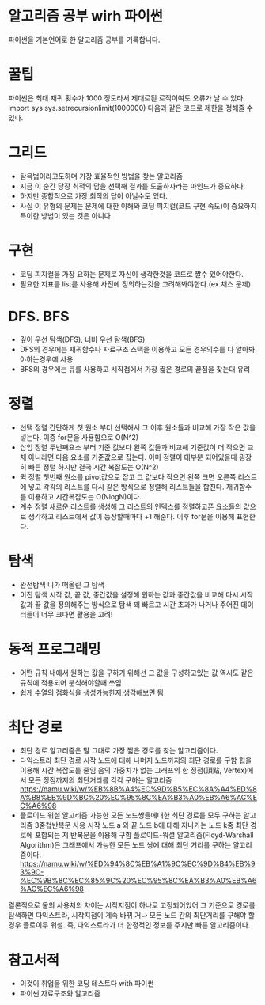 # 알고리즘 공부 wirh 파이썬
파이썬을 기본언어로 한 알고리즘 공부를 기록합니다.

# 꿀팁
파이썬은 최대 재귀 횟수가 1000 정도라서 제대로된 로직이여도 오류가 날 수 있다.
import sys
sys.setrecursionlimit(1000000)
다음과 같은 코드로 제한을 정해줄 수 있다.

# 그리드
- 탐욕법이라고도하며 가장 효율적인 방법을 찾는 알고리즘 
- 지금 이 순간 당장 최적의 답을 선택해 결과를 도출하자라는 마인드가 중요하다.
- 하지만 종합적으로 가장 최적의 답이 아닐수도 있다.
- 사실 이 유형의 문제는 문제에 대한 이해와 코딩 피지컬(코드 구현 속도)이 중요하지 특이한 방법이 있는 것은 아니다.

# 구현
- 코딩 피지컬을 가장 요하는 문제로 자신이 생각한것을 코드로 짤수 있어야한다.
- 필요한 지표를 list를 사용해 사전에 정의하는것을 고려해봐야한다.(ex.채스 문제)

# DFS. BFS
- 깊이 우선 탐색(DFS), 너비 우선 탐색(BFS)
- DFS의 경우에는 재귀함수나 자료구조 스택을 이용하고 모든 경우의수를 다 알아봐야하는경우에 사용 
- BFS의 경우에는 큐를 사용하고 시작점에서 가장 짧은 경로의 끝점을 찾는대 유리

# 정렬
- 선택 정렬
간단하게 첫 원소 부터 선택해서 그 이후 원소들과 비교해 가장 작은 값을 넣는다. 이중 for문을 사용함으로 O(N^2)
- 삽입 정렬
두번째요소 부터 기준 값보다 왼쪽 값들과 비교해 기준값이 더 작으면 교체 아니라면 다음 요소를 기준값으로 잡는다.
이미 정렬이 대부분 되어있을때 굉장히 빠른 정렬 하지만 결국 시간 복잡도는 O(N^2)
- 퀵 정렬
첫번째 원소를 pivot값으로 잡고 그 값보다 작으면 왼쪽 크면 오른쪽 리스트에 넣고 각각의 리스트를 다시 같은 방식으로 정렬해 리스트들을 합친다.
재귀함수를 이용하고 시간복잡도는 O(NlogN)이다.
- 계수 정렬 
새로운 리스트를 생성해 그 리스트의 인덱스를 정렬하고픈 요소들의 값으로 생각하고 리스트에서 값이 등장할때마다 +1 해준다.
이후 for문을 이용해 표현한다.

# 탐색
- 완전탐색
니가 떠올린 그 탐색
- 이진 탐색
시작 값, 끝 값, 중간값을 설정해 원하는 값과 중간값을 비교해 다시 시작 값과 끝 값을 정의해주는 방식으로 탐색
꽤 빠르고 시간 초과가 나거나 주어진 데이터들이 너무 크다면 활용을 고려!

# 동적 프로그래밍
- 어떤 규칙 내에서 원하는 값을 구하기 위해선 그 값을 구성하고있는 값 역시도 같은 규칙에 적용되어 분석해야할때 쓰임
- 쉽게 수열의 점화식을 생성가능한지 생각해보면 됨

# 최단 경로
- 최단 경로 알고리즘은 말 그대로 가장 짧은 경로를 찾는 알고리즘이다.
- 다익스트라 최단 경로
시작 노드에 대해 나머지 노드까지의 최단 경로를 구함 힙을 이용해 시간 복잡도를 줄임 
음의 가중치가 없는 그래프의 한 정점(頂點, Vertex)에서 모든 정점까지의 최단거리를 각각 구하는 알고리즘
https://namu.wiki/w/%EB%8B%A4%EC%9D%B5%EC%8A%A4%ED%8A%B8%EB%9D%BC%20%EC%95%8C%EA%B3%A0%EB%A6%AC%EC%A6%98
- 플로이드 워셜 알고리즘
가능한 모든 노드쌍들에대한 최단 경로를 모두 구하는 알고리즘 3중첩반복문 사용 시작 노드 a 와 끝 노드 b에 대해 지나가는 노드 k중 최단 경로에 포함되는 지 반복문을 이용해 구함
플로이드-워셜 알고리즘(Floyd-Warshall Algorithm)은 그래프에서 가능한 모든 노드 쌍에 대해 최단 거리를 구하는 알고리즘이다.
https://namu.wiki/w/%ED%94%8C%EB%A1%9C%EC%9D%B4%EB%93%9C-%EC%9B%8C%EC%85%9C%20%EC%95%8C%EA%B3%A0%EB%A6%AC%EC%A6%98


결론적으로 둘의 사용처의 차이는 시작지점이 하나로 고정되어있어 그 기준으로 경로를 탐색하면 다익스트라, 시작지점이 계속 바뀌 거나 모든 노드 간의 최단거리를 구해야 할 경우 플로이두 워셜. 즉, 다익스트라가 더 한정적인 정보를 주지만 빠른 알고리즘이다.

# 참고서적
- 이것이 취업을 위한 코딩 테스트다 with 파이썬
- 파이썬 자료구조와 알고리즘
